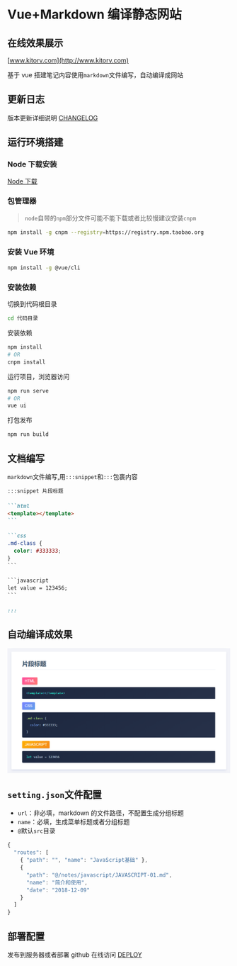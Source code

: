 # Vue+Markdown 编译静态网站

## 在线效果展示

[www.kitorv.com](http://www.kitorv.com)

基于 vue 搭建笔记内容使用`markdown`文件编写，自动编译成网站

## 更新日志

版本更新详细说明 [CHANGELOG](/CHANGELOG.md)

## 运行环境搭建

### Node 下载安装

[Node 下载](http://nodejs.cn/download)

### 包管理器

> `node`自带的`npm`部分文件可能不能下载或者比较慢建议安装`cnpm`

```bash
npm install -g cnpm --registry=https://registry.npm.taobao.org
```

### 安装 Vue 环境

```bash
npm install -g @vue/cli
```

### 安装依赖

切换到代码根目录

```bash
cd 代码目录
```

安装依赖

```bash
npm install
# OR
cnpm install
```

运行项目，浏览器访问

```bash
npm run serve
# OR
vue ui
```

打包发布

```bash
npm run build
```

## 文档编写

`markdown`文件编写,用`:::snippet`和`:::`包裹内容

````md
:::snippet 片段标题

```html
<template></template>
```

```css
.md-class {
  color: #333333;
}
```

```javascript
let value = 123456;
```

:::
````

## 自动编译成效果

![vue](src/assets/images/snippet-example.png)

## `setting.json`文件配置

- `url`：非必填，markdown 的文件路径，不配置生成分组标题
- `name`：必填，生成菜单标题或者分组标题
- `@`默认`src`目录

```javascript
{
  "routes": [
    { "path": "", "name": "JavaScript基础" },
    {
      "path": "@/notes/javascript/JAVASCRIPT-01.md",
      "name": "简介和使用",
      "date": "2018-12-09"
    }
  ]
}
```

## 部署配置

发布到服务器或者部署 github 在线访问 [DEPLOY](/DEPLOY.md)
